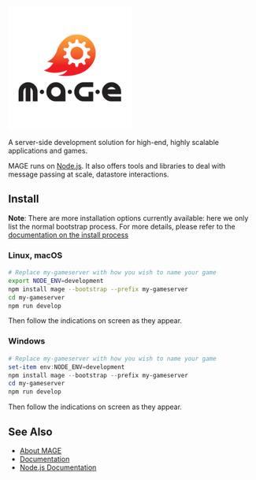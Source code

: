 <img src="./logo.png" alt="MAGE logo" width="250" height="250" />

A server-side development solution for high-end,
highly scalable applications and games.

MAGE runs on [Node.js](http://nodejs.org/).
It also offers tools and libraries to deal with
message passing at scale, datastore interactions.

Install
-------

**Note**: There are more installation options currently available: here
we only list the normal bootstrap process. For more details, please refer
to the [documentation on the install process](./docs/Install.md)


### Linux, macOS

```bash
# Replace my-gameserver with how you wish to name your game
export NODE_ENV=development
npm install mage --bootstrap --prefix my-gameserver
cd my-gameserver
npm run develop
```

Then follow the indications on screen as they appear.

### Windows

```powershell
# Replace my-gameserver with how you wish to name your game
set-item env:NODE_ENV=development
npm install mage --bootstrap --prefix my-gameserver
cd my-gameserver
npm run develop
```

Then follow the indications on screen as they appear.

See Also
---------

* [About MAGE](https://wizcorp.jp/mage)
* [Documentation](./docs/Readme.md)
* [Node.js Documentation](http://nodejs.org/api/)
